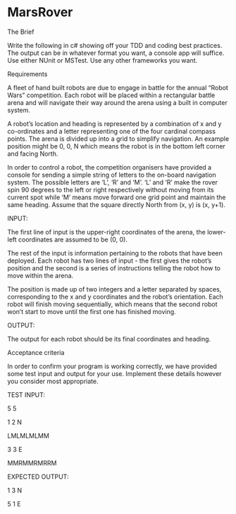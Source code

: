 # MarsRover

The Brief

Write the following in c# showing off your TDD and coding best practices. The output can be in whatever format you want, a console app will suffice. Use either NUnit or MSTest. Use any other frameworks you want.

Requirements

A fleet of hand built robots are due to engage in battle for the annual “Robot Wars” competition. Each robot will be placed within a rectangular battle arena and will navigate their way around the arena using a built in computer system.

A robot’s location and heading is represented by a combination of x and y co-ordinates and a letter representing one of the four cardinal compass points. The arena is divided up into a grid to simplify navigation. An example position might be 0, 0, N which means the robot is in the bottom left corner and facing North.

In order to control a robot, the competition organisers have provided a console for sending a simple string of letters to the on-board navigation system. The possible letters are ‘L’, ‘R’ and ‘M’. ‘L’ and ‘R’ make the rover spin 90 degrees to the left or right respectively without moving from its current spot while ‘M’ means move forward one grid point and maintain the same heading. Assume that the square directly North from (x, y) is (x, y+1).

INPUT:

The first line of input is the upper-right coordinates of the arena, the lower-left coordinates are assumed to be (0, 0).

The rest of the input is information pertaining to the robots that have been deployed. Each robot has two lines of input - the first gives the robot’s position and the second is a series of instructions telling the robot how to move within the arena.

The position is made up of two integers and a letter separated by spaces, corresponding to the x and y coordinates and the robot’s orientation. Each robot will finish moving sequentially, which means that the second robot won’t start to move until the first one has finished moving.

OUTPUT:

The output for each robot should be its final coordinates and heading.

Acceptance criteria

In order to confirm your program is working correctly, we have provided some test input and output for your use. Implement these details however you consider most appropriate.

TEST INPUT:

5 5

1 2 N

LMLMLMLMM

3 3 E

MMRMMRMRRM

EXPECTED OUTPUT:

1 3 N

5 1 E 
